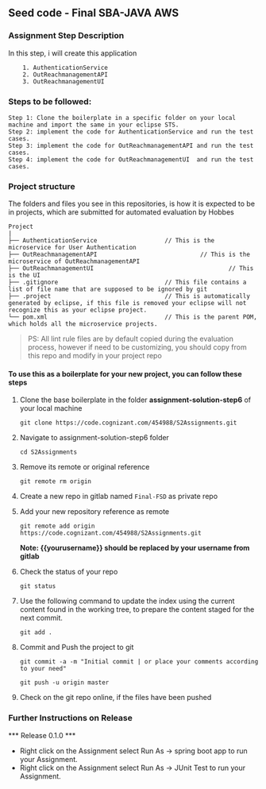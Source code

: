 ## Seed code - Final SBA-JAVA AWS 

### Assignment Step Description

In this step, i will create this application 
    
        1. AuthenticationService
        2. OutReachmanagementAPI
        3. OutReachmanagementUI

### Steps to be followed:

    Step 1: Clone the boilerplate in a specific folder on your local machine and import the same in your eclipse STS.
    Step 2: implement the code for AuthenticationService and run the test cases.
    Step 3: implement the code for OutReachmanagementAPI and run the test cases.
    Step 4: implement the code for OutReachmanagementUI  and run the test cases.

### Project structure

The folders and files you see in this repositories, is how it is expected to be in projects, which are submitted for automated evaluation by Hobbes

    Project
	|
	├── AuthenticationService                   // This is the microservice for User Authentication
	├── OutReachmanagementAPI                             // This is the microservice of OutReachmanagementAPI   
	├── OutReachmanagementUI                                      // This is the UI   
	├── .gitignore			                    // This file contains a list of file name that are supposed to be ignored by git 
	├── .project			                    // This is automatically generated by eclipse, if this file is removed your eclipse will not recognize this as your eclipse project. 
	└── pom.xml 			                    // This is the parent POM, which holds all the microservice projects.

> PS: All lint rule files are by default copied during the evaluation process, however if need to be customizing, you should copy from this repo and modify in your project repo


#### To use this as a boilerplate for your new project, you can follow these steps

1. Clone the base boilerplate in the folder **assignment-solution-step6** of your local machine
     
    `git clone https://code.cognizant.com/454988/S2Assignments.git`

2. Navigate to assignment-solution-step6 folder

    `cd S2Assignments`

3. Remove its remote or original reference

     `git remote rm origin`

4. Create a new repo in gitlab named `Final-FSD` as private repo

5. Add your new repository reference as remote

     `git remote add origin https://code.cognizant.com/454988/S2Assignments.git`

     **Note: {{yourusername}} should be replaced by your username from gitlab**

5. Check the status of your repo 
     
     `git status`

6. Use the following command to update the index using the current content found in the working tree, to prepare the content staged for the next commit.

     `git add .`
 
7. Commit and Push the project to git

     `git commit -a -m "Initial commit | or place your comments according to your need"`

     `git push -u origin master`

8. Check on the git repo online, if the files have been pushed


### Further Instructions on Release

*** Release 0.1.0 ***

- Right click on the Assignment select Run As -> spring boot app to run your Assignment.
- Right click on the Assignment select Run As -> JUnit Test to run your Assignment.